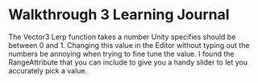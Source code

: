 # Walkthrough 3 Learning Journal

The Vector3 Lerp function takes a number Unity specifies should be between 0 and 1. Changing this value in the Editor without typing out the numbers be annoying when trying to fine tune the value. I found the RangeAttribute that you can include to give you a handy slider to let you accurately pick a value.  
